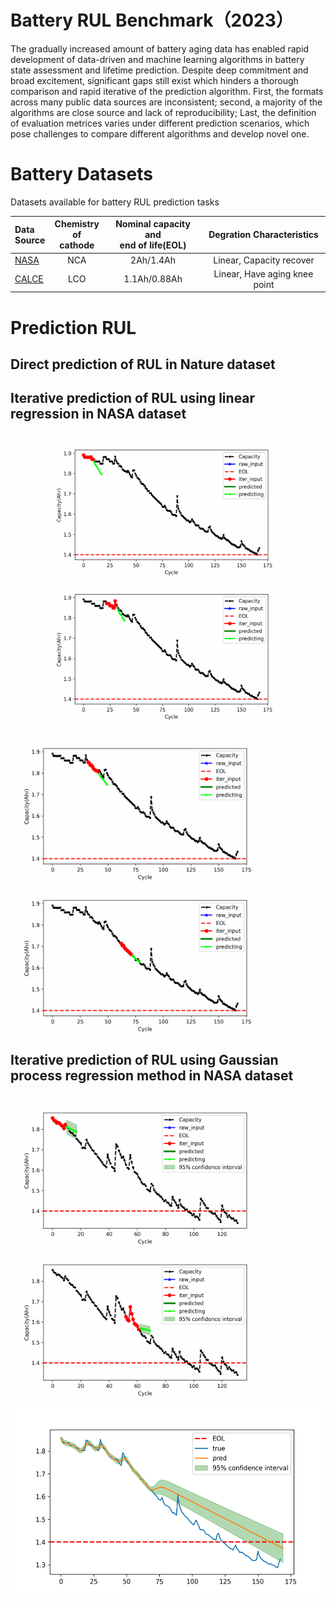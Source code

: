 # Battery RUL Benchmark（2023）

The gradually increased amount of battery aging data has enabled rapid development of data-driven and machine learning algorithms in battery state assessment and lifetime prediction. Despite deep commitment and broad excitement, significant gaps still exist which hinders a thorough comparison and rapid iterative of the prediction algorithm. First, the formats across many public data sources are inconsistent; second, a majority of the algorithms are close source and lack of reproducibility; Last, the definition of evaluation metrices varies under different prediction scenarios, which pose challenges to compare different algorithms and develop novel one. 




# Battery Datasets

Datasets available for battery RUL prediction tasks

| Data <br />Source | Chemistry<br/>of cathode | Nominal capacity and<br/>end of life(EOL) | Degration Characteristics |
| :--------- | :---------: | :---------: | :---------: |
| [NASA](https://www.nasa.gov/content/prognostics-center-of-excellence-data-set-repository) | NCA | 2Ah/1.4Ah | Linear, Capacity recover |
| [CALCE](https://calce.umd.edu/battery-data) | LCO | 1.1Ah/0.88Ah | Linear, Have aging knee point |



# Prediction RUL



## Direct prediction of RUL in Nature dataset







## Iterative prediction of RUL using linear regression in NASA dataset



<div align=center><img src=".\file_to_readme\NASA\dynamic0.gif" alt="dynamic" width="399" height="228" /><img src=".\file_to_readme\NASA\dynamic22.gif" width="399" height="228" /></div>

<img src=".\file_to_readme\NASA\dynamic32.gif" width="420" height="240" /><img src=".\file_to_readme\NASA\dynamic62.gif" width="420" height="240" />



## Iterative prediction of RUL using Gaussian process regression method in NASA dataset

<img src=".\file_to_readme\NASA\dynamic_GPR_0.gif" width="420" height="240" /><img src=".\file_to_readme\NASA\dynamic_GPR_52.gif" width="420" height="240" />

<img src=".\file_to_readme\NASA\GPR.png" width="630" height="300" />

























